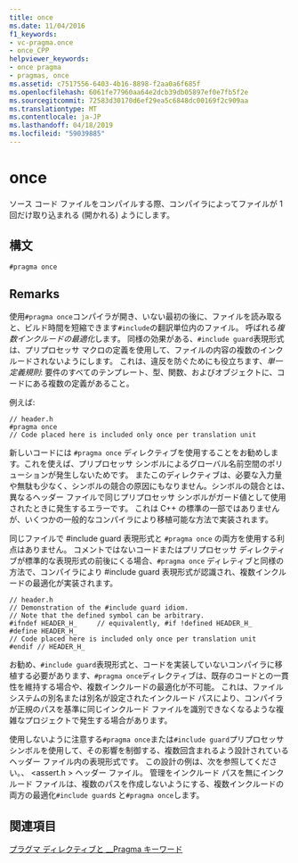 ```yaml
---
title: once
ms.date: 11/04/2016
f1_keywords:
- vc-pragma.once
- once_CPP
helpviewer_keywords:
- once pragma
- pragmas, once
ms.assetid: c7517556-6403-4b16-8898-f2aa0a6f685f
ms.openlocfilehash: 6061fe77960aa64e2dcb39db05897ef0e7fb5f2e
ms.sourcegitcommit: 72583d30170d6ef29ea5c6848dc00169f2c909aa
ms.translationtype: MT
ms.contentlocale: ja-JP
ms.lasthandoff: 04/18/2019
ms.locfileid: "59039885"
---
```

# <a name="once"></a>once
ソース コード ファイルをコンパイルする際、コンパイラによってファイルが 1 回だけ取り込まれる (開かれる) ようにします。

## <a name="syntax"></a>構文

```
#pragma once
```

## <a name="remarks"></a>Remarks

使用`#pragma once`コンパイラが開き、いない最初の後に、ファイルを読み取ると、ビルド時間を短縮できます`#include`の翻訳単位内のファイル。 呼ばれる*複数インクルードの最適化*します。 同様の効果がある、`#include guard`表現形式は、プリプロセッサ マクロの定義を使用して、ファイルの内容の複数のインクルードされないようにします。 これは、違反を防ぐためにも役立ちます、*単一定義規則*: 要件のすべてのテンプレート、型、関数、およびオブジェクトに、コードにある複数の定義があること。

例えば:

```
// header.h
#pragma once
// Code placed here is included only once per translation unit
```

新しいコードには `#pragma once` ディレクティブを使用することをお勧めします。これを使えば、プリプロセッサ シンボルによるグローバル名前空間のポリューションが発生しないためです。 またこのディレクティブは、必要な入力量や無駄も少なく、シンボルの競合の原因にもなりません。シンボルの競合とは、異なるヘッダー ファイルで同じプリプロセッサ シンボルがガード値として使用されたときに発生するエラーです。 これは C++ の標準の一部ではありませんが、いくつかの一般的なコンパイラにより移植可能な方法で実装されます。

同じファイルで #include guard 表現形式と `#pragma once` の両方を使用する利点はありません。 コメントではないコードまたはプリプロセッサ ディレクティブが標準的な表現形式の前後にくる場合、`#pragma once` ディレティブと同様の方法で、コンパイラにより #include guard 表現形式が認識され、複数インクルードの最適化が実装されます。

```
// header.h
// Demonstration of the #include guard idiom.
// Note that the defined symbol can be arbitrary.
#ifndef HEADER_H_     // equivalently, #if !defined HEADER_H_
#define HEADER_H_
// Code placed here is included only once per translation unit
#endif // HEADER_H_
```

お勧め、`#include guard`表現形式と、コードを実装していないコンパイラに移植する必要があります、`#pragma once`ディレクティブは、既存のコードとの一貫性を維持する場合や、複数インクルードの最適化が不可能。 これは、ファイル システムの別名または別名が設定されたインクルード パスにより、コンパイラが正規のパスを基準に同じインクルード ファイルを識別できなくなるような複雑なプロジェクトで発生する場合があります。

使用しないように注意する`#pragma once`または`#include guard`プリプロセッサ シンボルを使用して、その影響を制御する、複数回含まれるよう設計されているヘッダー ファイル内の表現形式です。 この設計の例は、次を参照してください。、 \<assert.h > ヘッダー ファイル。 管理をインクルード パスを無にインクルード ファイルは、複数のパスを作成しないようにする、複数インクルードの両方の最適化`#include guard`s と`#pragma once`します。

## <a name="see-also"></a>関連項目

[プラグマ ディレクティブと __Pragma キーワード](../preprocessor/pragma-directives-and-the-pragma-keyword.md)